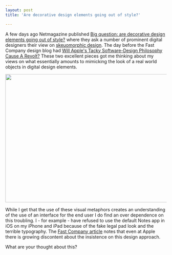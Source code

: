 ```yaml
---
layout: post
title: 'Are decorative design elements going out of style?'

---
```


A few days ago Netmagazine published <a href="http://www.netmagazine.com/features/big-question-are-decorative-design-elements-going-out-style">Big question: are decorative design elements going out of style?</a> where they ask a number of prominent digital designers their view on <a href="http://en.wikipedia.org/wiki/Skeuomorph">skeuomorphic design</a>. The day before the Fast Company design blog had <a href="http://www.fastcodesign.com/1670760/will-apples-tacky-software-design-philosophy-cause-a-revolt">Will Apple's Tacky Software-Design Philosophy Cause A Revolt?</a> These two excellent pieces got me thinking about my views on what essentially amounts to mimicking the look of a real world objects in digital design elements.

<img src="/images/2012/09/skeuo_introimage.png" alt="" title="skeuo_introimage" width="506" height="399" class="alignnone size-full wp-image-696" /></a>

While I get that the use of these visual metaphors creates an understanding of the use of an interface for the end user I do find an over dependence on this troubling. I - for example - have refused to use the default Notes app in iOS on my iPhone and iPad because of the fake legal pad look and the terrible typography. The <a href="http://www.fastcodesign.com/1670760/will-apples-tacky-software-design-philosophy-cause-a-revolt">Fast Company article</a> notes that even at Apple there is growing discontent about the insistence on this design approach.

What are your thought about this?

